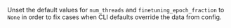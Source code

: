 Unset the default values for `num_threads` and `finetuning_epoch_fraction` to `None` in order 
to fix cases when CLI defaults override the data from config.